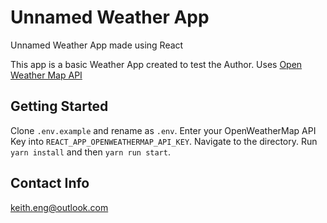 # Unnamed Weather App
Unnamed Weather App made using React

This app is a basic Weather App created to test the Author. Uses [Open Weather Map API](https://openweathermap.org/)

## Getting Started
Clone `.env.example` and rename as `.env`. Enter your OpenWeatherMap API Key into `REACT_APP_OPENWEATHERMAP_API_KEY`.
Navigate to the directory. Run `yarn install` and then `yarn run start`.

## Contact Info
keith.eng@outlook.com